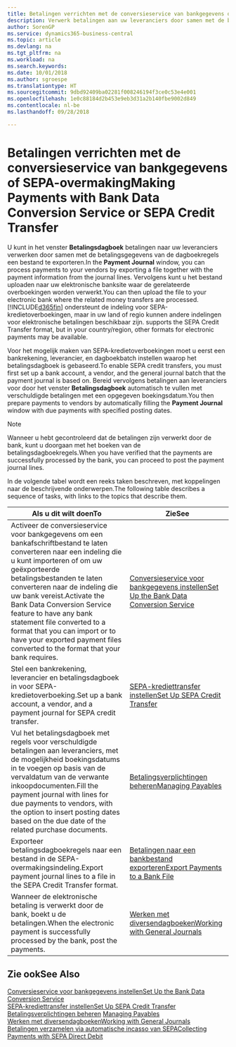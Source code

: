 ```yaml
---
title: Betalingen verrichten met de conversieservice van bankgegevens of SEPA-overmaking | Microsoft Docs
description: Verwerk betalingen aan uw leveranciers door samen met de betalingsgegevens van de dagboekregels een bestand te exporteren.
author: SorenGP
ms.service: dynamics365-business-central
ms.topic: article
ms.devlang: na
ms.tgt_pltfrm: na
ms.workload: na
ms.search.keywords: 
ms.date: 10/01/2018
ms.author: sgroespe
ms.translationtype: HT
ms.sourcegitcommit: 9dbd92409ba02281f008246194f3ce0c53e4e001
ms.openlocfilehash: 1e0c88184d2b453e9eb3d31a2b140fbe9002d849
ms.contentlocale: nl-be
ms.lasthandoff: 09/28/2018

---
```

# <a name="making-payments-with-bank-data-conversion-service-or-sepa-credit-transfer"></a><span data-ttu-id="c4317-103">Betalingen verrichten met de conversieservice van bankgegevens of SEPA-overmaking</span><span class="sxs-lookup"><span data-stu-id="c4317-103">Making Payments with Bank Data Conversion Service or SEPA Credit Transfer</span></span>
<span data-ttu-id="c4317-104">U kunt in het venster **Betalingsdagboek** betalingen naar uw leveranciers verwerken door samen met de betalingsgegevens van de dagboekregels een bestand te exporteren.</span><span class="sxs-lookup"><span data-stu-id="c4317-104">In the **Payment Journal** window, you can process payments to your vendors by exporting a file together with the payment information from the journal lines.</span></span> <span data-ttu-id="c4317-105">Vervolgens kunt u het bestand uploaden naar uw elektronische banksite waar de gerelateerde overboekingen worden verwerkt.</span><span class="sxs-lookup"><span data-stu-id="c4317-105">You can then upload the file to your electronic bank where the related money transfers are processed.</span></span> [!INCLUDE[d365fin](includes/d365fin_md.md)] <span data-ttu-id="c4317-106">ondersteunt de indeling voor SEPA-kredietoverboekingen, maar in uw land of regio kunnen andere indelingen voor elektronische betalingen beschikbaar zijn.</span><span class="sxs-lookup"><span data-stu-id="c4317-106"> supports the SEPA Credit Transfer format, but in your country/region, other formats for electronic payments may be available.</span></span>   

 <span data-ttu-id="c4317-107">Voor het mogelijk maken van SEPA-kredietoverboekingen moet u eerst een bankrekening, leverancier, en dagboekbatch instellen waarop het betalingsdagboek is gebaseerd.</span><span class="sxs-lookup"><span data-stu-id="c4317-107">To enable SEPA credit transfers, you must first set up a bank account, a vendor, and the general journal batch that the payment journal is based on.</span></span> <span data-ttu-id="c4317-108">Bereid vervolgens betalingen aan leveranciers voor door het venster **Betalingsdagboek** automatisch te vullen met verschuldigde betalingen met een opgegeven boekingsdatum.</span><span class="sxs-lookup"><span data-stu-id="c4317-108">You then prepare payments to vendors by automatically filling the **Payment Journal** window with due payments with specified posting dates.</span></span>  

> [!NOTE]  
>  <span data-ttu-id="c4317-109">Wanneer u hebt gecontroleerd dat de betalingen zijn verwerkt door de bank, kunt u doorgaan met het boeken van de betalingsdagboekregels.</span><span class="sxs-lookup"><span data-stu-id="c4317-109">When you have verified that the payments are successfully processed by the bank, you can proceed to post the payment journal lines.</span></span>  

 <span data-ttu-id="c4317-110">In de volgende tabel wordt een reeks taken beschreven, met koppelingen naar de beschrijvende onderwerpen.</span><span class="sxs-lookup"><span data-stu-id="c4317-110">The following table describes a sequence of tasks, with links to the topics that describe them.</span></span>   

|<span data-ttu-id="c4317-111">**Als u dit wilt doen**</span><span class="sxs-lookup"><span data-stu-id="c4317-111">**To**</span></span>|<span data-ttu-id="c4317-112">**Zie**</span><span class="sxs-lookup"><span data-stu-id="c4317-112">**See**</span></span>|  
|------------|-------------|  
|<span data-ttu-id="c4317-113">Activeer de conversieservice voor bankgegevens om een bankafschriftbestand te laten converteren naar een indeling die u kunt importeren of om uw geëxporteerde betalingsbestanden te laten converteren naar de indeling die uw bank vereist.</span><span class="sxs-lookup"><span data-stu-id="c4317-113">Activate the Bank Data Conversion Service feature to have any bank statement file converted to a format that you can import or to have your exported payment files converted to the format that your bank requires.</span></span>|[<span data-ttu-id="c4317-114">Conversieservice voor bankgegevens instellen</span><span class="sxs-lookup"><span data-stu-id="c4317-114">Set Up the Bank Data Conversion Service</span></span>](bank-how-setup-bank-statement-service.md)|  
|<span data-ttu-id="c4317-115">Stel een bankrekening, leverancier en betalingsdagboek in voor SEPA-kredietoverboeking.</span><span class="sxs-lookup"><span data-stu-id="c4317-115">Set up a bank account, a vendor, and a payment journal for SEPA credit transfer.</span></span>|[<span data-ttu-id="c4317-116">SEPA-krediettransfer instellen</span><span class="sxs-lookup"><span data-stu-id="c4317-116">Set Up SEPA Credit Transfer</span></span>](finance-how-to-set-up-sepa-credit-transfer.md)|  
|<span data-ttu-id="c4317-117">Vul het betalingsdagboek met regels voor verschuldigde betalingen aan leveranciers, met de mogelijkheid boekingsdatums in te voegen op basis van de vervaldatum van de verwante inkoopdocumenten.</span><span class="sxs-lookup"><span data-stu-id="c4317-117">Fill the payment journal with lines for due payments to vendors, with the option to insert posting dates based on the due date of the related purchase documents.</span></span>|[<span data-ttu-id="c4317-118">Betalingsverplichtingen beheren</span><span class="sxs-lookup"><span data-stu-id="c4317-118">Managing Payables</span></span>](payables-manage-payables.md)|  
|<span data-ttu-id="c4317-119">Exporteer betalingsdagboekregels naar een bestand in de SEPA-overmakingsindeling.</span><span class="sxs-lookup"><span data-stu-id="c4317-119">Export payment journal lines to a file in the SEPA Credit Transfer format.</span></span>|[<span data-ttu-id="c4317-120">Betalingen naar een bankbestand exporteren</span><span class="sxs-lookup"><span data-stu-id="c4317-120">Export Payments to a Bank File</span></span>](payables-how-export-payments-bank-file.md)|  
|<span data-ttu-id="c4317-121">Wanneer de elektronische betaling is verwerkt door de bank, boekt u de betalingen.</span><span class="sxs-lookup"><span data-stu-id="c4317-121">When the electronic payment is successfully processed by the bank, post the payments.</span></span>|[<span data-ttu-id="c4317-122">Werken met diversendagboeken</span><span class="sxs-lookup"><span data-stu-id="c4317-122">Working with General Journals</span></span>](ui-work-general-journals.md)|  

## <a name="see-also"></a><span data-ttu-id="c4317-123">Zie ook</span><span class="sxs-lookup"><span data-stu-id="c4317-123">See Also</span></span>  
[<span data-ttu-id="c4317-124">Conversieservice voor bankgegevens instellen</span><span class="sxs-lookup"><span data-stu-id="c4317-124">Set Up the Bank Data Conversion Service</span></span>](bank-how-setup-bank-statement-service.md)  
[<span data-ttu-id="c4317-125">SEPA-krediettransfer instellen</span><span class="sxs-lookup"><span data-stu-id="c4317-125">Set Up SEPA Credit Transfer</span></span>](finance-how-to-set-up-sepa-credit-transfer.md)  
<span data-ttu-id="c4317-126">[Betalingsverplichtingen beheren](payables-manage-payables.md) </span><span class="sxs-lookup"><span data-stu-id="c4317-126">[Managing Payables](payables-manage-payables.md) </span></span>  
[<span data-ttu-id="c4317-127">Werken met diversendagboeken</span><span class="sxs-lookup"><span data-stu-id="c4317-127">Working with General Journals</span></span>](ui-work-general-journals.md)  
[<span data-ttu-id="c4317-128">Betalingen verzamelen via automatische incasso van SEPA</span><span class="sxs-lookup"><span data-stu-id="c4317-128">Collecting Payments with SEPA Direct Debit</span></span>](finance-collect-payments-with-sepa-direct-debit.md)   

